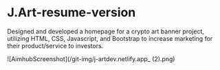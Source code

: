 # J.Art-resume-version

Designed and developed a homepage for a crypto art banner project, utilizing HTML, CSS, Javascript, and Bootstrap to increase marketing for their product/service to investors.

![AimhubScreenshot](/git-img/j-artdev.netlify.app_ (2).png)
